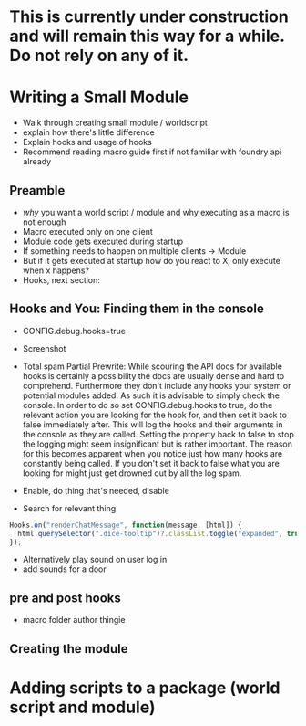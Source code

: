 # This is currently under construction and will remain this way for a while. Do not rely on any of it.

# Writing a Small Module
- Walk through creating small module / worldscript
- explain how there's little difference
- Explain hooks and usage of hooks
- Recommend reading macro guide first if not familiar with foundry api already

## Preamble
- *why* you want a world script / module and why executing as a macro is not enough
- Macro executed only on one client
- Module code gets executed during startup
- If something needs to happen on multiple clients -> Module
- But if it gets executed at startup how do you react to X, only execute when x happens?
- Hooks, next section:

## Hooks and You: Finding them in the console
- CONFIG.debug.hooks=true
- Screenshot
- Total spam
Partial Prewrite:
While scouring the API docs for available hooks is certainly a possibility the docs are usually dense and hard to comprehend. Furthermore they don't include any hooks your system or potential modules added. As such it is advisable to simply check the console. In order to do so set CONFIG.debug.hooks to true, do the relevant action you are looking for the hook for, and then set it back to false immediately after. This will log the hooks and their arguments in the console as they are called. Setting the property back to false to stop the logging might seem insignificant but is rather important. The reason for this  becomes apparent when you notice just how many hooks are constantly being called. If you don't set it back to false what you are looking for might just get drowned out by all the log spam.

- Enable, do thing that's needed, disable
- Search for relevant thing
```javascript
Hooks.on("renderChatMessage", function(message, [html]) {
  html.querySelector(".dice-tooltip")?.classList.toggle("expanded", true);
});
```
- Alternatively play sound on user log in
- add sounds for a door
## pre and post hooks
- macro folder author thingie

## Creating the module 

# Adding scripts to a package (world script and module)
